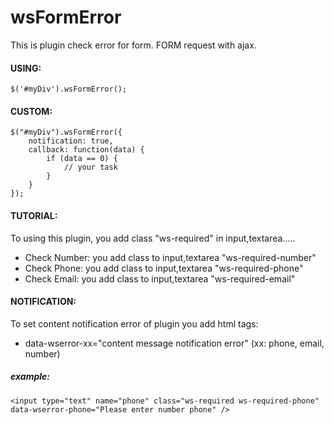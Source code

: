 # wsFormError
This is plugin check error for form. FORM request with ajax.

#### USING:
````
$('#myDiv').wsFormError();
````

#### CUSTOM:
```
$("#myDiv").wsFormError({
    notification: true,
    callback: function(data) {
        if (data == 0) {
            // your task
        }
    }
});
```
#### TUTORIAL:
To using this plugin, you add class "ws-required" in input,textarea.....
- Check Number: you add class to input,textarea "ws-required-number"
- Check Phone: you add class to input,textarea "ws-required-phone"
- Check Email: you add class to input,textarea "ws-required-email"

#### NOTIFICATION:
To set content notification error of plugin you add html tags:
- data-wserror-xx="content message notification error" (xx: phone, email, number)

##### example:
```
<input type="text" name="phone" class="ws-required ws-required-phone" data-wserror-phone="Please enter number phone" />
```
